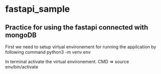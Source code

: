 # fastapi_sample

## Practice for using the fastapi connected with mongoDB

First we need to setup virtual environement for running the appilcation by following command
python3 -m venv env

In terminal activate the virtual environement. 
CMD  =>    source env/bin/activate